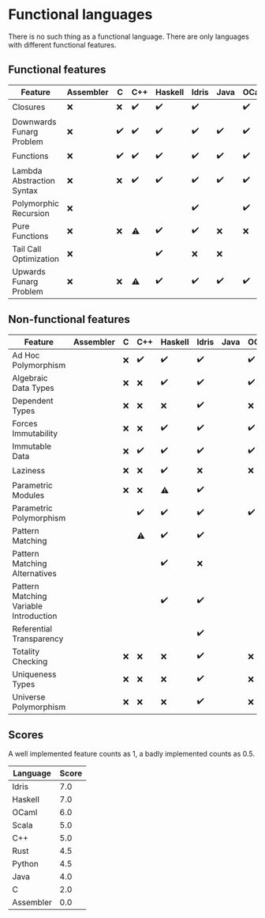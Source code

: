 <!-- DO NOT EDIT THIS FILE -->
<!-- edit funlangs.hs instead -->

# Functional languages

There is no such thing as a functional language.
There are only languages with different functional features.

## Functional features

| Feature | Assembler | C | C++ | Haskell | Idris | Java | OCaml | Python | Rust | Scala |
|---|---|---|---|---|---|---|---|---|---|---|
| Closures | :x: | :x: | :heavy_check_mark: | :heavy_check_mark: | :heavy_check_mark: |  | :heavy_check_mark: | :heavy_check_mark: | :warning: | :heavy_check_mark: |
| Downwards Funarg Problem | :x: | :heavy_check_mark: | :heavy_check_mark: | :heavy_check_mark: | :heavy_check_mark: | :heavy_check_mark: | :heavy_check_mark: | :heavy_check_mark: | :heavy_check_mark: | :heavy_check_mark: |
| Functions | :x: | :heavy_check_mark: | :heavy_check_mark: | :heavy_check_mark: | :heavy_check_mark: | :heavy_check_mark: | :heavy_check_mark: | :heavy_check_mark: | :heavy_check_mark: | :heavy_check_mark: |
| Lambda Abstraction Syntax | :x: | :x: | :heavy_check_mark: | :heavy_check_mark: | :heavy_check_mark: | :heavy_check_mark: | :heavy_check_mark: | :warning: | :heavy_check_mark: | :heavy_check_mark: |
| Polymorphic Recursion | :x: |  |  |  | :heavy_check_mark: |  | :heavy_check_mark: |  |  |  |
| Pure Functions | :x: | :x: | :warning: | :heavy_check_mark: | :heavy_check_mark: | :x: | :x: | :x: | :x: | :x: |
| Tail Call Optimization | :x: |  |  | :heavy_check_mark: | :x: | :x: |  |  |  |  |
| Upwards Funarg Problem | :x: | :x: | :warning: | :heavy_check_mark: | :heavy_check_mark: | :heavy_check_mark: | :heavy_check_mark: | :heavy_check_mark: | :heavy_check_mark: | :heavy_check_mark: |

## Non-functional features

| Feature | Assembler | C | C++ | Haskell | Idris | Java | OCaml | Python | Rust | Scala |
|---|---|---|---|---|---|---|---|---|---|---|
| Ad Hoc Polymorphism |  | :x: | :heavy_check_mark: | :heavy_check_mark: | :heavy_check_mark: |  | :heavy_check_mark: | :heavy_check_mark: | :heavy_check_mark: |  |
| Algebraic Data Types |  | :x: | :x: | :heavy_check_mark: | :heavy_check_mark: |  | :heavy_check_mark: | :x: | :heavy_check_mark: |  |
| Dependent Types |  | :x: | :x: | :x: | :heavy_check_mark: |  | :x: | :x: | :x: |  |
| Forces Immutability |  | :x: | :x: | :heavy_check_mark: | :heavy_check_mark: |  | :heavy_check_mark: | :x: | :heavy_check_mark: |  |
| Immutable Data |  | :x: | :heavy_check_mark: | :heavy_check_mark: | :heavy_check_mark: |  | :heavy_check_mark: | :heavy_check_mark: | :heavy_check_mark: |  |
| Laziness |  | :x: | :x: | :heavy_check_mark: | :x: |  | :x: | :x: | :x: |  |
| Parametric Modules |  | :x: | :x: | :warning: | :heavy_check_mark: |  |  | :x: | :x: |  |
| Parametric Polymorphism |  |  | :heavy_check_mark: | :heavy_check_mark: | :heavy_check_mark: |  | :heavy_check_mark: | :heavy_check_mark: | :heavy_check_mark: |  |
| Pattern Matching |  |  | :warning: | :heavy_check_mark: | :heavy_check_mark: |  |  | :warning: | :warning: |  |
| Pattern Matching Alternatives |  |  |  | :heavy_check_mark: | :x: |  |  |  | :heavy_check_mark: |  |
| Pattern Matching Variable Introduction |  |  |  | :heavy_check_mark: | :heavy_check_mark: |  |  | :heavy_check_mark: | :heavy_check_mark: |  |
| Referential Transparency |  |  |  |  | :heavy_check_mark: |  |  |  |  |  |
| Totality Checking |  | :x: | :x: | :x: | :heavy_check_mark: |  | :x: | :x: | :x: |  |
| Uniqueness Types |  | :x: | :x: | :x: | :heavy_check_mark: |  | :x: | :x: | :heavy_check_mark: |  |
| Universe Polymorphism |  | :x: | :x: | :x: | :heavy_check_mark: |  | :x: | :x: | :x: |  |

## Scores

A well implemented feature counts as 1,
a badly implemented counts as 0.5.

| Language | Score |
|----------|-------|
| Idris | 7.0 |
| Haskell | 7.0 |
| OCaml | 6.0 |
| Scala | 5.0 |
| C++ | 5.0 |
| Rust | 4.5 |
| Python | 4.5 |
| Java | 4.0 |
| C | 2.0 |
| Assembler | 0.0 |


